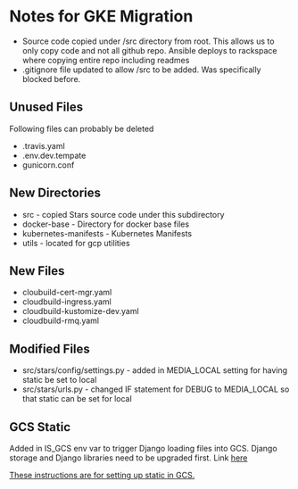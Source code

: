 # Notes for GKE Migration

* Source code copied under /src directory from root.  This allows us to only copy code and not all github repo.  Ansible deploys to rackspace where copying entire repo including readmes
* .gitignore file updated to allow /src to be added.  Was specifically blocked before.

## Unused Files

Following files can probably be deleted

* .travis.yaml
* .env.dev.tempate
* gunicorn.conf

## New Directories
* src - copied Stars source code under this subdirectory
* docker-base - Directory for docker base files
* kubernetes-manifests - Kubernetes Manifests
* utils - located for gcp utilities

## New Files
* cloubuild-cert-mgr.yaml
* cloudbuild-ingress.yaml
* cloudbuild-kustomize-dev.yaml
* cloudbuild-rmq.yaml


## Modified Files
* src/stars/config/settings.py - added in MEDIA_LOCAL setting for having static be set to local
* src/stars/urls.py - changed IF statement for DEBUG to MEDIA_LOCAL so that static can be set for local

## GCS Static

Added in IS_GCS env var to trigger Django loading files into GCS. Django storage and Django libraries need to be upgraded first.  Link [here]( https://django-storages.readthedocs.io/en/latest/backends/gcloud.html#authentication)

[These instructions are for setting up static in GCS.](https://cloud.google.com/python/django/kubernetes-engine#deploying_the_app_to_)


